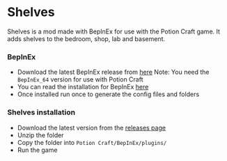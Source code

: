 # Shelves
Shelves is a mod made with BepInEx for use with the Potion Craft game. It adds shelves to the bedroom, shop, lab and basement.

### BepInEx
- Download the latest BepInEx release from [here](https://github.com/BepInEx/BepInEx/releases)
Note: You need the `BepInEx_64` version for use with Potion Craft
- You can read the installation for BepInEx [here](https://docs.bepinex.dev/articles/user_guide/installation/index.html)
- Once installed run once to generate the config files and folders

### Shelves installation
- Download the latest version from the [releases page](https://github.com/MattDeDuck/Shelves/releases)
- Unzip the folder
- Copy the folder into `Potion Craft/BepInEx/plugins/`
- Run the game

